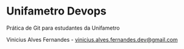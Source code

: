 # Unifametro Devops

Prática de Git para estudantes da Unifametro

Vinicius Alves Fernandes - vinicius.alves.fernandes.dev@gmail.com

